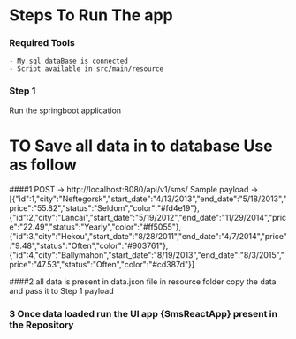 # Steps To Run The app
### Required Tools 
    - My sql dataBase is connected 
    - Script available in src/main/resource 
	
	
### Step 1 
Run the springboot application

# TO Save all data in to database Use as follow
####1 POST -> http://localhost:8080/api/v1/sms/
  Sample payload ->
  [{"id":1,"city":"Neftegorsk","start_date":"4/13/2013","end_date":"5/18/2013","price":"55.82","status":"Seldom","color":"#fd4e19"},
{"id":2,"city":"Lancai","start_date":"5/19/2012","end_date":"11/29/2014","price":"22.49","status":"Yearly","color":"#ff5055"},
{"id":3,"city":"Hekou","start_date":"8/28/2011","end_date":"4/7/2014","price":"9.48","status":"Often","color":"#903761"},
{"id":4,"city":"Ballymahon","start_date":"8/19/2013","end_date":"8/3/2015","price":"47.53","status":"Often","color":"#cd387d"}]

####2 all data is present in data.json file in resource folder copy the data and pass it to Step 1 payload 

### 3 Once data loaded run the UI app {SmsReactApp} present in the Repository






